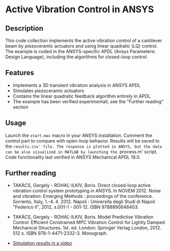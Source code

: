 # Active Vibration Control in ANSYS

## Description

This code collection implements the active vibration control of a cantilever beam by piezoceramic actuators and using linear quadratic (LQ) control. The example is coded in the ANSYS-specific APDL (Ansys Parameteric Design Language), including the algorithms for closed-loop control.

## Features

- Implements a 3D transient vibration analysis in ANSYS APDL
- Simulates piezoceramic actuators
- Contains the linear quadratic feedback algorithm entirely in APDL
- The example has been verified experimentall, see the "Further reading" section

## Usage
Launch the `start.mac` macro in your ANSYS installation. Comment the control part to compare with open-loop behavior. Results will be saved to the `results.csv' file. The response is plotted in ANSYS, but the data can be also visualized in MATLAB by launching the `process.m' script. Code functionality last verified in ANSYS Mechanical APDL 19.0.

## Further reading
- TAKÁCS, Gergely - ROHAĽ-ILKIV, Boris. Direct closed-loop active vibration control system prototyping in ANSYS. In NOVEM 2012. Noise and vibration: Emerging Methods : proceedings of the conference. Sorrento, Italy, 1.-4. 4. 2012. Napoli : Universita degli Studi di Napoli "Federico II", 2012, s.001-1 - 001-12. ISBN 9788890648403.

- TAKÁCS, Gergely - ROHAĽ-ILKIV, Boris. Model Predictive Vibration Control: Efficient Constrained MPC Vibration Control for Lightly Damped Mechanical Structures. 1st. ed. London: Springer Verlag London, 2012. 512 s. ISBN 978-1-4471-2332-3. Monograph.

- [Simulation results in a video](https://www.youtube.com/watch?v=CK1lnqwgnOg)

